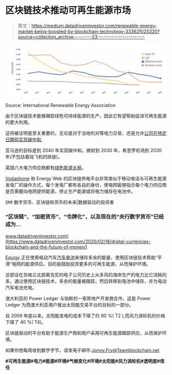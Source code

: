 # 区块链技术推动可再生能源市场

> 原文：<https://medium.datadriveninvestor.com/renewable-energy-market-being-boosted-by-blockchain-technology-33362f025320?source=collection_archive---------23----------------------->

![](img/b76a8c7c2b616049cda44562bbabb81c.png)

Source: International Renewable Energy Association

由于区块链技术能够跟踪绿色可持续能源的生产，因此它有望帮助促进可再生能源的更大利用。

这将被证明是至关重要的，无论是对于当地的对等电力交易，还是允许[公司在特定日期前实现碳中和](https://www.vox.com/the-goods/2020/3/5/21155020/companies-carbon-neutral-climate-positive),

亚马逊的目标是到 2040 年实现碳中和，微软到 2030 年，希思罗机场到 2030 年(不包括着陆飞机的排放)。

英国六大电力供应商都有[绿色能源关税](https://www.t3.com/features/best-green-energy-supplier)。

[Vodaphone](https://www.energydigital.com/renewable-energy/vodafone-business-brings-iot-and-blockchain-energy-sector#:~:text=Vodafone%20Business%20has%20partnered%20with,to%20renewable%20and%20distributed%20energy&text=This%20will%20increase%20security%20across,heat%20pumps%20and%20solar%20panels.) 和 Energy Web 的区块链供电平台非常类似于移动电话与可再生能源发电厂的操作方式，每个发电厂都有各自的身份，使电网能够指示每个电力供应商是否需要向电网提供能源，停止生产能源或将电力储存在电池中。

[](https://www.datadriveninvestor.com/2020/02/18/digital-currencies-blockchain-and-the-future-of-money/) [## 数字货币、区块链和货币的未来|数据驱动的投资者

### “区块链”、“加密货币”、“令牌化”，以及现在的“央行数字货币”已经成为…

www.datadriveninvestor.com](https://www.datadriveninvestor.com/2020/02/18/digital-currencies-blockchain-and-the-future-of-money/) 

[Equigy](https://equigy.com/) 正在使用电动汽车[汽车电池](https://www.ledgerinsights.com/blockchain-energy-platform-electricity-grid-tennet-swissgrid-terna/)来储存多余的能量，使用区块链技术帮助“平滑”电网的能源供应。目的是鼓励投资更多的可再生能源，从而保护环境。

总部设在苏格兰北部奥克尼的电子公司历史上从多风的海岸生产的电力比它消耗的多。通过使用区块链技术，多余的能量被跟踪，然后转移到电池中储存，并为电动汽车电池充电。

澳大利亚的 Power Ledger 与珀斯的一家房地产开发商合作，这是 Power Ledger 为西澳大利亚用户推出太阳能交易平台的目标的一部分。

自 2009 年底以来，太阳能发电的成本下降了约 80 %( T2 ),而风力涡轮机的价格下降了 40 %( T4)。

区块链驱动的平台有助于能源生产商和用户采用可再生能源跟踪供应，从而保护环境。

如果你想每周收到数字字节，请发电子邮件:[Jonny.Fry@Teamblockchain.net](mailto:Jonny.Fry@Teamblockchain.net)

**#可再生能源#电力#能源#环境#气候变化#环境#太阳能#风力涡轮机#透明度#信任**